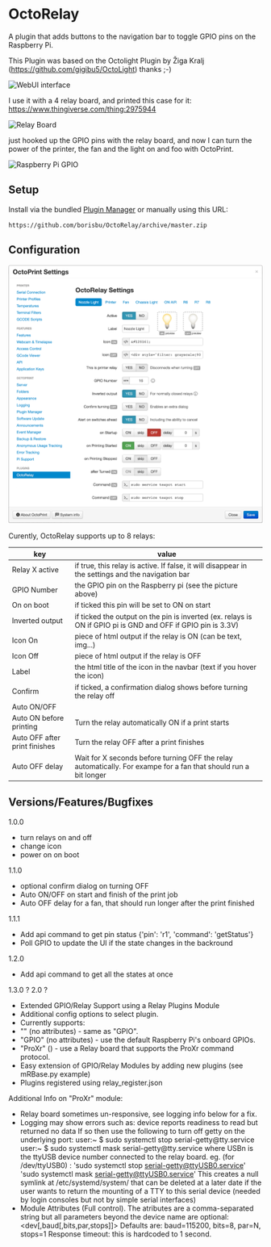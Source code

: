 # OctoRelay
A plugin that adds buttons to the navigation bar to toggle GPIO pins on the Raspberry Pi.

This Plugin was based on the Octolight Plugin by Žiga Kralj (https://github.com/gigibu5/OctoLight) thanks ;-)

![WebUI interface](img/screenshot.png)

I use it with a 4 relay board, and printed this case for it:
https://www.thingiverse.com/thing:2975944

![Relay Board](img/relay-raspberry.jpg)



just hooked up the GPIO pins with the relay board, and now I can turn the power of the printer, the fan and the light on and foo with OctoPrint.

![Raspberry Pi GPIO](img/rpi_gpio.png)

## Setup
Install via the bundled [Plugin Manager](https://docs.octoprint.org/en/master/bundledplugins/pluginmanager.html)
or manually using this URL:

	https://github.com/borisbu/OctoRelay/archive/master.zip

## Configuration
![Settings panel](img/settings.png)

Curently, OctoRelay supports up to 8 relays:


| key | value |
|--|--|
| Relay X active | if true, this relay is active. If false, it will disappear in the settings and the navigation bar |
| GPIO Number | the GPIO pin on the Raspberry pi (see the picture above) |
| On on boot | if ticked this pin will be set to ON on start |
| Inverted output | if ticked the output on the pin is inverted (ex. relays is ON if GPIO pi is GND and OFF if GPIO pin is 3.3V) |
| Icon On | piece of html output if the relay is ON (can be text, img...)|
| Icon Off | piece of html output if the relay is OFF |
| Label | the html title of the icon in the navbar (text if you hover the icon) |
| Confirm | if ticked, a confirmation dialog shows before turning the relay off |
| Auto ON/OFF |  |
| Auto ON before printing | Turn the relay automatically ON if a print starts |
| Auto OFF after print finishes | Turn the relay OFF after a print finishes |
| Auto OFF delay | Wait for X seconds before turning OFF the relay automatically. For exampe for a fan that should run a bit longer |

## Versions/Features/Bugfixes

1.0.0

- turn relays on and off
- change icon
- power on on boot

1.1.0

- optional confirm dialog on turning OFF
- Auto ON/OFF on start and finish of the print job
- Auto OFF delay for a fan, that should run longer after the print finished

1.1.1

- Add api command to get pin status {'pin': 'r1', 'command': 'getStatus'}
- Poll GPIO to update the UI if the state changes in the backround

1.2.0

- Add api command to get all the states at once

1.3.0 ? 2.0 ?

- Extended GPIO/Relay Support using a Relay Plugins Module
- Additional config options to select plugin.
- Currently supports:
 - "<default>" (no attributes) - same as "GPIO".
 - "GPIO"      (no attributes) - use the default Raspberry Pi's onboard GPIOs.
 - "ProXr"     (<serial device>) - use a Relay board that supports the ProXr command protocol.
- Easy extension of GPIO/Relay Modules by adding new plugins (see mRBase.py example)
- Plugins registered using relay_register.json

Additional Info on "ProXr" module:
- Relay board sometimes un-responsive, see logging info below for a fix.
- Logging may show errors such as: device reports readiness to read but returned no data
  If so then use the following to turn off getty on the underlying port:
  user:~ $ sudo systemctl stop serial-getty@tty<USBn>.service
  user:~ $ sudo systemctl mask serial-getty@tty<USBn>.service
    where USBn is the ttyUSB device number connected to the relay board.
  eg. (for /dev/ttyUSB0) :
    'sudo systemctl stop serial-getty@ttyUSB0.service'
    'sudo systemctl mask serial-getty@ttyUSB0.service'
  This creates a null symlink at /etc/systemd/system/<device> that can be deleted
  at a later date if the user wants to return the mounting of a TTY to this
  serial device (needed by login consoles but not by simple serial interfaces)
- Module Attributes (Full control). The atributes are a comma-separated string but
  all parameters beyond the device name are optional:
  <dev[,baud[,bits,par,stops]]>
  Defaults are: baud=115200, bits=8, par=N, stops=1
  Response timeout: this is hardcoded to 1 second.
  

